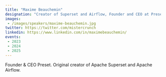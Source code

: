 ```yaml
---
title: "Maxime Beauchemin"
designation: "Creator of Superset and Airflow, Founder and CEO at Preset"
images:
 - /images/speakers/maxime-beauchemin.jpg
twitter: https://twitter.com/mistercrunch
linkedin: https://www.linkedin.com/in/maximebeauchemin/
events:
 - 2023
 - 2024
 - 2025
---
```


Founder & CEO Preset. Original creator of Apache Superset and Apache Airflow.

